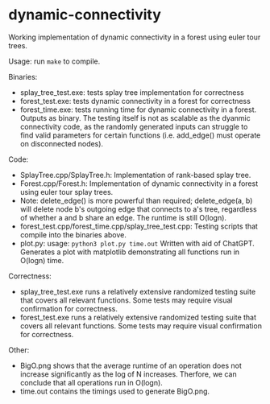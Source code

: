 # dynamic-connectivity
Working implementation of dynamic connectivity in a forest using euler tour trees.  

Usage: run `make` to compile.

Binaries: 
- splay_tree_test.exe: tests splay tree implementation for correctness
- forest_test.exe: tests dynamic connectivity in a forest for correctness
- forest_time.exe: tests running time for dynamic connectivity in a forest. Outputs as binary. The testing itself is not as scalable as the dyanmic connectivity code, as the randomly generated inputs can struggle to find valid parameters for certain functions (i.e. add_edge() must operate on disconnected nodes).

Code: 
- SplayTree.cpp/SplayTree.h: Implementation of rank-based splay tree.
- Forest.cpp/Forest.h: Implementation of dynamic connectivity in a forest using euler tour splay trees.
-   Note: delete_edge() is more powerful than required; delete_edge(a, b) will delete node b's outgoing edge that connects to a's tree, regardless of whether a and b share an edge. The runtime is still O(logn).
- forest_test.cpp/forest_time.cpp/splay_tree_test.cpp: Testing scripts that compile into the binaries above.
- plot.py: usage: `python3 plot.py time.out` Written with aid of ChatGPT. Generates a plot with matplotlib demonstrating all functions run in O(logn) time.

Correctness: 
- splay_tree_test.exe runs a relatively extensive randomized testing suite that covers all relevant functions. Some tests may require visual confirmation for correctness.
- forest_test.exe runs a relatively extensive randomized testing suite that covers all relevant functions. Some tests may require visual confirmation for correctness.

Other: 
- BigO.png shows that the average runtime of an operation does not increase significantly as the log of N increases. Therfore, we can conclude that all operations run in O(logn).
- time.out contains the timings used to generate BigO.png.
